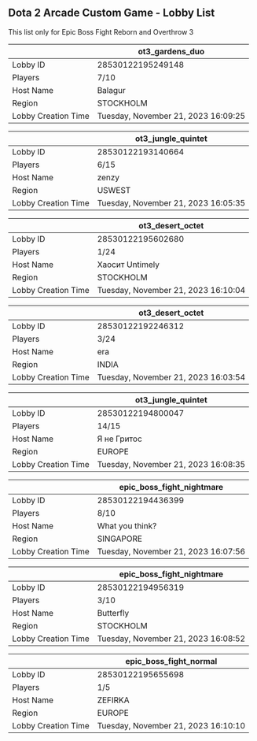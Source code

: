 ## Dota 2 Arcade Custom Game - Lobby List

This list only for Epic Boss Fight Reborn and Overthrow 3

|  | ot3_gardens_duo |
| ------ | ------ |
| Lobby ID | 28530122195249148 |
| Players | 7/10 |
| Host Name | Balagur |
| Region | STOCKHOLM |
| Lobby Creation Time | Tuesday, November 21, 2023 16:09:25 |


|  | ot3_jungle_quintet |
| ------ | ------ |
| Lobby ID | 28530122193140664 |
| Players | 6/15 |
| Host Name | zenzy |
| Region | USWEST |
| Lobby Creation Time | Tuesday, November 21, 2023 16:05:35 |


|  | ot3_desert_octet |
| ------ | ------ |
| Lobby ID | 28530122195602680 |
| Players | 1/24 |
| Host Name | Хaoсит  Untimely |
| Region | STOCKHOLM |
| Lobby Creation Time | Tuesday, November 21, 2023 16:10:04 |


|  | ot3_desert_octet |
| ------ | ------ |
| Lobby ID | 28530122192246312 |
| Players | 3/24 |
| Host Name | era |
| Region | INDIA |
| Lobby Creation Time | Tuesday, November 21, 2023 16:03:54 |


|  | ot3_jungle_quintet |
| ------ | ------ |
| Lobby ID | 28530122194800047 |
| Players | 14/15 |
| Host Name | Я не Гритос |
| Region | EUROPE |
| Lobby Creation Time | Tuesday, November 21, 2023 16:08:35 |


|  | epic_boss_fight_nightmare |
| ------ | ------ |
| Lobby ID | 28530122194436399 |
| Players | 8/10 |
| Host Name | What you think? |
| Region | SINGAPORE |
| Lobby Creation Time | Tuesday, November 21, 2023 16:07:56 |


|  | epic_boss_fight_nightmare |
| ------ | ------ |
| Lobby ID | 28530122194956319 |
| Players | 3/10 |
| Host Name | Butterfly |
| Region | STOCKHOLM |
| Lobby Creation Time | Tuesday, November 21, 2023 16:08:52 |


|  | epic_boss_fight_normal |
| ------ | ------ |
| Lobby ID | 28530122195655698 |
| Players | 1/5 |
| Host Name | ZEFIRKA |
| Region | EUROPE |
| Lobby Creation Time | Tuesday, November 21, 2023 16:10:10 |


